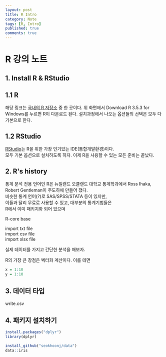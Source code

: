 ```yaml
---
layout: post
title: R Intro 
category: Note
tags: [R, Intro]
published: true
comments: true
---
```


R 강의 노트
===

## 1. Install R & RStudio

## 1.1 R
해당 링크는 [국내의 R 저장소][1] 중 한 곳이다.
위 화면에서 Download R 3.5.3 for Windows를 누르면
R이 다운로드 된다. 설치과정에서 나오는 옵션들의 선택은
모두 다 기본으로 한다.  

## 1.2 RStudio
[RStudio][2]는 R을 위한 가장 인기있는 IDE(통합개발환경)이다.  
모두 기본 옵션으로 설치하도록 하자.
이제 R을 사용할 수 있는 모든 준비는 끝났다.  


## 2. R's history 
통계 분석 전용 언어인 R은 뉴질랜드 오클랜드 대학교 통계학과에서 
Ross Ihaka, Robert Gentleman이 주도하에 만들어 졌다.  
비슷한 통계 언어(?)로 SAS/SPSS/STATA 등이 있지만,  
이들과 달리 무료로 사용할 수 있고, 대부분의 통계기법들은  
R에서 이미 패키지화 되어 있으며 

R-core
base

import txt file  
import csv file  
import xlsx file  

실제 데이터를 가지고 간단한 분석을 해보자.

R의 가장 큰 장점은 벡터화 계산이다. 이를 테면

``` r
x = 1:10 
y = 1:10
```
## 3. 데이터 타입
write.csv

## 4. 패키지 설치하기

``` r
install.packages("dplyr")
library(dplyr)

install_github("seokhoonj/data")
data::iris
```
[1]: http://cran.seoul.go.kr/bin/windows/base/
[2]: https://www.rstudio.com/products/rstudio/download/#download

